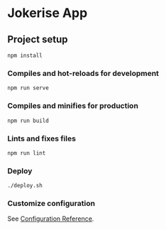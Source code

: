 # Jokerise App

## Project setup
```
npm install
```

### Compiles and hot-reloads for development
```
npm run serve
```

### Compiles and minifies for production
```
npm run build
```

### Lints and fixes files
```
npm run lint
```

### Deploy
```
./deploy.sh
```

### Customize configuration
See [Configuration Reference](https://cli.vuejs.org/config/).
